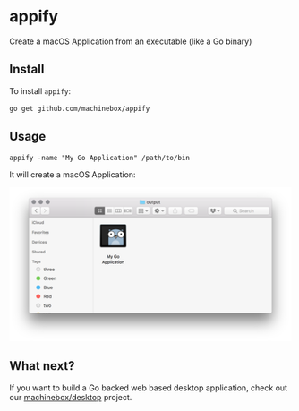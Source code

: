 # appify

Create a macOS Application from an executable (like a Go binary)

## Install

To install `appify`:

```bash
go get github.com/machinebox/appify
```

## Usage

```
appify -name "My Go Application" /path/to/bin
```

It will create a macOS Application:

![Output of appify is a mac application](preview.png)

## What next?

If you want to build a Go backed web based desktop application, check out our [machinebox/desktop](https://github.com/machinebox/desktop) project.
